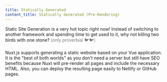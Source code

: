 ```yaml
---
title: Statically Generated
content_title: Statically Generated (Pre-Rendering)
---              
```

Static Site Generation is a very hot topic right now! Instead of switching to another framework and
spending time to get used to it, why not killing two birds with one stone?
<span style="color: #777">(only proverbial 🐦🐦)</span><br><br>
Nuxt.js supports generating a static website based on your Vue application. It is the "best of both worlds"
as you don't need a server but still have SEO benefits because Nuxt will pre-render all pages and include
the necessary HTML. Also, you can deploy the resulting page easily to Netlify or GitHub pages.
